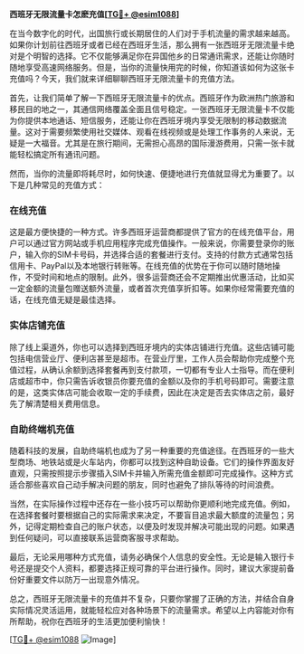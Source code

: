**西班牙无限流量卡怎麽充值[[TG💪+ @esim1088](https://t.me/s/esim1088)]**

在当今数字化的时代，出国旅行或长期居住的人们对于手机流量的需求越来越高。如果你计划前往西班牙或者已经在西班牙生活，那么拥有一张西班牙无限流量卡绝对是个明智的选择。它不仅能够满足你在异国他乡的日常通讯需求，还能让你随时随地享受高速网络服务。但是，当你的流量快用完的时候，你知道该如何为这张卡充值吗？今天，我们就来详细聊聊西班牙无限流量卡的充值方法。

首先，让我们简单了解一下西班牙无限流量卡的优点。西班牙作为欧洲热门旅游和移民目的地之一，其通信网络覆盖全面且信号稳定。一张西班牙无限流量卡不仅能为你提供本地通话、短信服务，还能让你在西班牙境内享受无限制的移动数据流量。这对于需要频繁使用社交媒体、观看在线视频或是处理工作事务的人来说，无疑是一大福音。尤其是在旅行期间，无需担心高昂的国际漫游费用，只需一张卡就能轻松搞定所有通讯问题。

然而，当你的流量即将耗尽时，如何快速、便捷地进行充值就显得尤为重要了。以下是几种常见的充值方式：

### 在线充值

这是最方便快捷的一种方式。许多西班牙运营商都提供了官方的在线充值平台，用户可以通过官方网站或手机应用程序完成充值操作。一般来说，你需要登录你的账户，输入你的SIM卡号码，并选择合适的套餐进行支付。支持的付款方式通常包括信用卡、PayPal以及本地银行转账等。在线充值的优势在于你可以随时随地操作，不受时间和地点的限制。此外，很多运营商还会不定期推出优惠活动，比如买一定金额的流量包赠送额外流量，或者首次充值享折扣等。如果你经常需要充值的话，在线充值无疑是最佳选择。

### 实体店铺充值

除了线上渠道外，你也可以选择到西班牙境内的实体店铺进行充值。这些店铺可能包括电信营业厅、便利店甚至是超市。在营业厅里，工作人员会帮助你完成整个充值过程，从确认余额到选择套餐再到支付款项，一切都有专业人士指导。而在便利店或超市中，你只需告诉收银员你要充值的金额以及你的手机号码即可。需要注意的是，这类实体店可能会收取一定的手续费，因此在决定是否去实体店之前，最好先了解清楚相关费用信息。

### 自助终端机充值

随着科技的发展，自助终端机也成为了另一种重要的充值途径。在西班牙的一些大型商场、地铁站或是火车站内，你都可以找到这种自助设备。它们的操作界面友好直观，只需按照提示步骤插入SIM卡并输入所需充值金额即可完成操作。这种方式适合那些喜欢自己动手解决问题的朋友，同时也避免了排队等待的时间浪费。

当然，在实际操作过程中还存在一些小技巧可以帮助你更顺利地完成充值。例如，在选择套餐时要根据自己的实际需求来决定，不要盲目追求最大额度的流量包；另外，记得定期检查自己的账户状态，以便及时发现并解决可能出现的问题。如果遇到任何疑问，可以直接联系运营商客服寻求帮助。

最后，无论采用哪种方式充值，请务必确保个人信息的安全性。无论是输入银行卡号还是提交个人资料，都要选择正规可靠的平台进行操作。同时，建议大家提前备份好重要文件以防万一出现意外情况。

总之，西班牙无限流量卡的充值并不复杂，只要你掌握了正确的方法，并结合自身实际情况灵活运用，就能轻松应对各种场景下的流量需求。希望以上内容能对你有所帮助，祝你在西班牙的生活更加便利愉快！

[[TG💪+ @esim1088](https://t.me/s/esim1088) ![Image](https://i.postimg.cc/4NQfJmqS/Snipaste-2025-05-13-00-14-12.png)]